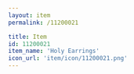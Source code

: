 ```yaml
---
layout: item
permalink: /11200021

title: Item
id: 11200021
item_name: 'Holy Earrings'
icon_url: 'item/icon/11200021.png'
---
```

